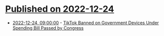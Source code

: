# [Published on 2022-12-24](index.md)

* [2022-12-24, 09:00:00](https://news.slashdot.org/story/22/12/23/2057257/tiktok-banned-on-government-devices-under-spending-bill-passed-by-congress?utm_source=rss1.0mainlinkanon&utm_medium=feed) - [TikTok Banned on Government Devices Under Spending Bill Passed by Congress](https://news.slashdot.org/story/22/12/23/2057257/tiktok-banned-on-government-devices-under-spending-bill-passed-by-congress?utm_source=rss1.0mainlinkanon&utm_medium=feed)
